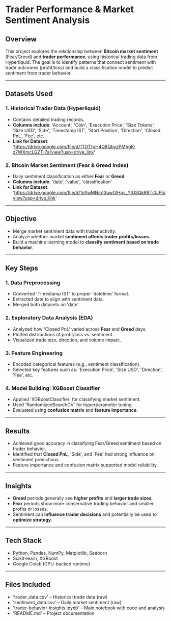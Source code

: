 
# Trader Performance & Market Sentiment Analysis

## Overview

This project explores the relationship between **Bitcoin market sentiment** (Fear/Greed) and **trader performance**, using historical trading data from Hyperliquid. The goal is to identify patterns that connect sentiment with trade outcomes (profit/loss) and build a classification model to predict sentiment from trader behavior.

---

## Datasets Used

### 1. Historical Trader Data (Hyperliquid)
- Contains detailed trading records.
- **Columns include**: 'Account', 'Coin', 'Execution Price', 'Size Tokens', 'Size USD', 'Side', 'Timestamp IST', 'Start Position', 'Direction', 'Closed PnL', 'Fee', etc.
- **Link for Dataset**: 'https://drive.google.com/file/d/1TOT1pH4Q8QbyzPMVgK-z7WXmcLGZT-7a/view?usp=drive_link'

### 2. Bitcoin Market Sentiment (Fear & Greed Index)
- Daily sentiment classification as either **Fear** or **Greed**.
- **Columns include**: 'date', 'value', 'classification'
- **Link for Dataset**: 'https://drive.google.com/file/d/1oflwMNio13uwOlHqs_YIUSQkR9Ti0JF5/view?usp=drive_link'

---

## Objective

- Merge market sentiment data with trader activity.
- Analyze whether market **sentiment affects trader profits/losses**.
- Build a machine learning model to **classify sentiment based on trade behavior**.

---

## Key Steps

### 1. Data Preprocessing
- Converted 'Timestamp IST' to proper 'datetime' format.
- Extracted date to align with sentiment data.
- Merged both datasets on 'date'.

### 2. Exploratory Data Analysis (EDA)
- Analyzed how 'Closed PnL' varied across **Fear** and **Greed** days.
- Plotted distributions of profit/loss vs. sentiment.
- Visualized trade size, direction, and volume impact.

### 3. Feature Engineering
- Encoded categorical features (e.g., sentiment classification).
- Selected key features such as: 'Execution Price', 'Size USD', 'Direction', 'Fee', etc.

### 4. Model Building: XGBoost Classifier
- Applied 'XGBoostClassifier' for classifying market sentiment.
- Used 'RandomizedSearchCV' for hyperparameter tuning.
- Evaluated using **confusion matrix** and **feature importance**.

---

## Results

- Achieved good accuracy in classifying Fear/Greed sentiment based on trader behavior.
- Identified that **Closed PnL**, 'Side', and 'Fee' had strong influence on sentiment predictions.
- Feature importance and confusion matrix supported model reliability.

---

## Insights

- **Greed** periods generally see **higher profits** and **larger trade sizes**.
- **Fear** periods show more conservative trading behavior and smaller profits or losses.
- Sentiment can **influence trader decisions** and potentially be used to **optimize strategy**.

---

## Tech Stack

- Python, Pandas, NumPy, Matplotlib, Seaborn
- Scikit-learn, XGBoost
- Google Colab (GPU-backed runtime)

---

## Files Included

- 'trader_data.csv' – Historical trade data (raw)
- 'sentiment_data.csv' – Daily market sentiment (raw)
- 'trader-behavior-insights.ipynb' – Main notebook with code and analysis
- 'README.md' – Project documentation
